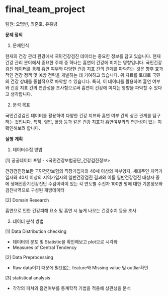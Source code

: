 # final_team_project
팀원: 오명빈, 최준호, 유홍녕

**문제 정의**

1) 문제인식

현재의 건강 관리 환경에서 국민건강검진 데이터는 중요한 정보를 담고 있습니다. 현재 건강 관리 분야에서 중요한 주제 중 하나는 흡연이 건강에 미치는 영향입니다. 국민건강검진 데이터를 통해 흡연 여부와 다양한 건강 지표 간의 관계를 파악하는 것은 향후 효과적인 건강 정책 및 예방 전략을 개발하는 데 기여하고 있습니다. 위 자료를 토대로 국민의 건강 상태를 종합적으로 파악할 수 있습니다. 특히, 이 데이터를 활용하여 흡연 여부와 건강 지표 간의 연관성을 조사함으로써 흡연이 건강에 미치는 영향을 파악할 수 있다고 생각합니다.

2) 분석 목표

국민건강검진 데이터를 활용하여 다양한 건강 지표와 흡연 여부 간의 상관 관계를 탐구하는 것입니다. 특히, 혈압, 혈당 등과 같은 건강 지표가 흡연여부와의 연관성이 있는 지 확인해보려 합니다.

**실행** **계획**

1) 데이터수집 방법

[1] 공공데이터 포털 - <국민건강보험공단_건강검진정보>

건강검진정보란 국민건강보험의 직장가입자와 40세 이상의 피부양자, 세대주인 지역가입자와 40세 이상의 지역가입자의 일반건강검진 결과와 이들 일반건강검진 대상자 중에 생애전환기건강진단 수검이력이 있는 각 연도별 수진자 100만 명에 대한 기본정보와 검진내역으로 구성된 개방데이터

[2] Domain Research

흡연으로 인한 건강피해 요소 및 흡연 시 높게 나오는 건강수치 등을 조사

2) 데이터 분석 방법

[1] Data Distribution checking

- 데이터의 분포 및 Statistic을 확인해보고 plot으로 시각화
- Measures of Central Tendency

[2] Data Preprocessing

- Raw data이기 때문에 필요없는 feature와 Missing value 및 outliar확인

[3] statistical analysis

- 각각의 피쳐와 흡연여부를 통계학적 기법을 적용해 상관성을 분석
